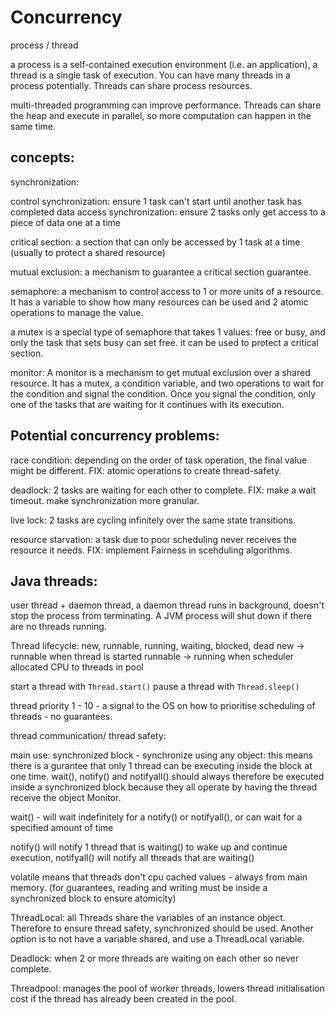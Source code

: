 # Concurrency

process / thread

a process is a self-contained execution environment (i.e. an application), a thread is a single task of execution. You can have many threads in a process potentially. Threads can share process resources.

multi-threaded programming can improve performance. Threads can share the heap and execute in parallel, so more computation can happen in the same time.

## concepts:

synchronization:

  control synchronization: ensure 1 task can't start until another task has completed
  data access synchronization: ensure 2 tasks only get access to a piece of data one at a time

critical section: a section that can only be accessed by 1 task at a time (usually to protect a shared resource)

mutual exclusion: a mechanism to guarantee a critical section guarantee.


semaphore: a mechanism to control access to 1 or more units of a resource. It has a variable to show how many resources can be used and 2 atomic operations to manage the value.

a mutex is a special type of semaphore that takes 1 values: free or busy, and only the task that sets busy can set free. it can be used to protect a critical section.

monitor: A monitor is a mechanism to get mutual exclusion over a shared resource. It has a mutex, a condition variable, and two operations to wait for the condition and signal the condition. Once you signal the condition, only one of the tasks that are waiting for it continues with its execution.


## Potential concurrency problems:

race condition: depending on the order of task operation, the final value might be different. FIX: atomic operations to create thread-safety.

deadlock: 2 tasks are waiting for each other to complete. FIX: make a wait timeout. make synchronization more granular.

live lock: 2 tasks are cycling infinitely over the same state transitions.

resource starvation: a task due to poor scheduling never receives the resource it needs. FIX: implement Fairness in scehduling algorithms.


## Java threads:

user thread + daemon thread, a daemon thread runs in background, doesn't stop the process from terminating. A JVM process will shut down if there are no threads running.

Thread lifecycle: new, runnable, running, waiting, blocked, dead
new -> runnable when thread is started
runnable -> running when scheduler allocated CPU to threads in pool

start a thread with `Thread.start()`
pause a thread with `Thread.sleep()`

thread priority 1 - 10 - a signal to the OS on how to prioritise scheduling of threads - no guarantees.

thread communication/ thread safety:

main use: synchronized block - synchronize using any object:
this means there is a gurantee that only 1 thread can be executing inside the block at one time. wait(), notify() and notifyall() should always therefore be executed inside a synchronized block because they all operate by having the thread receive the object Monitor.

wait() - will wait indefinitely for a notify() or notifyall(), or can wait for a specified amount of time

notify() will notify 1 thread that is waiting() to wake up and continue execution, notifyall() will notify all threads that are waiting()



volatile means that threads don't cpu cached values - always from main memory.
(for guarantees, reading and writing must be inside a synchronized block to ensure atomicity)


ThreadLocal: all Threads share the variables of an instance object. Therefore to ensure thread safety, synchronized should be used. Another option is to not have a variable shared, and use a ThreadLocal variable.

Deadlock: when 2 or more threads are waiting on each other so never complete.

Threadpool: manages the pool of worker threads, lowers thread initialisation cost if the thread has already been created in the pool.

